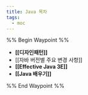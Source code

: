 ```yaml
---
title: Java 목차
tags:
  - moc
---
```

%% Begin Waypoint %%
- **[[디자인패턴]]**
- [[자바 버전별 주요 변경 사항]]
- **[[Effective Java 3E]]**
- **[[Java 배우기]]**

%% End Waypoint %%
